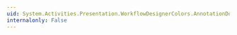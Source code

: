```yaml
---
uid: System.Activities.Presentation.WorkflowDesignerColors.AnnotationDockButtonHoverColorKey
internalonly: False
---
```

